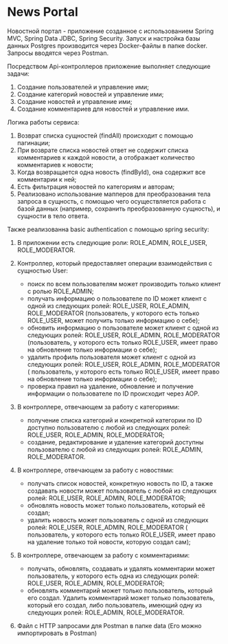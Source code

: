 <h1> News Portal </h1>
Новостной портал - приложение созданное с использованием Spring MVC, Spring Data JDBC, Spring Security. Запуск и настройка базы данных Postgres производится через Docker-файлы в папке docker. Запросы вводятся через Postman.

Посредством Api-контроллеров приложение выполняет следующие задачи:

1. Создание пользователей и управление ими;
2. Создание категорий новостей и управление ими;
3. Создание новостей и управление ими;
4. Создание комментариев для новостей и управление ими.

Логика работы сервиса:

1. Возврат списка сущностей (findAll) происходит с помощью пагинации;
2. При возврате списка новостей ответ не содержит списка комментариев к каждой новости, а отображает количество комментариев к новости;
3. Когда возвращается одна новость (findById), она содержит все комментарии к ней;
4. Есть фильтрация новостей по категориям и авторам;
5. Реализовано использование мапперов для преобразования тела запроса в сущность, с помощью чего осуществляется работа с базой данных (например, сохранить преобразованную сущность), и сущности в тело ответа.

Также реализованна basic authentication с помощью spring security:

1. В приложении есть следующие роли: ROLE_ADMIN, ROLE_USER, ROLE_MODERATOR.
2. Контроллер, который предоставляет операции взаимодействия с сущностью User:
   - поиск по всем пользователям может производить только клиент с ролью ROLE_ADMIN;
   - получать информацию о пользователе по ID может клиент с одной из следующих ролей: ROLE_USER, ROLE_ADMIN, ROLE_MODERATOR (пользователь, у которого есть только ROLE_USER, может получить только информацию о себе);
   - обновить информацию о пользователе может клиент с одной из следующих ролей: ROLE_USER, ROLE_ADMIN, ROLE_MODERATOR (пользователь, у которого есть только ROLE_USER, имеет право на обновление только информации о себе);
   - удалить профиль пользователя может клиент с одной из следующих ролей: ROLE_USER, ROLE_ADMIN, ROLE_MODERATOR ( пользователь, у которого есть только ROLE_USER, имеет право на обновление только информации о себе);
   - проверка правил на удаление, обновление и получение информации о пользователе по ID происходит через AOP.
3. В контроллере, отвечающем за работу с категориями:
   - получение списка категорий и конкретной категории по ID доступно пользователю с любой из следующих ролей: ROLE_USER, ROLE_ADMIN, ROLE_MODERATOR;
   - создание, редактирование и удаление категорий доступны пользователю с любой из следующих ролей: ROLE_ADMIN, ROLE_MODERATOR.
4. В контроллере, отвечающем за работу с новостями:
   - получать список новостей, конкретную новость по ID, а также создавать новости может пользователь с любой из следующих ролей: ROLE_USER, ROLE_ADMIN, ROLE_MODERATOR;
   - обновлять новость может только пользователь, который её создал;
   - удалить новость может пользователь с одной из следующих ролей: ROLE_USER, ROLE_ADMIN, ROLE_MODERATOR ( пользователь, у которого есть только ROLE_USER, имеет право на удаление только той новости, которую создал сам);
5. В контроллере, отвечающем за работу с комментариями:
   - получать, обновлять, создавать и удалять комментарии может пользователь, у которого есть одна из следующих ролей: ROLE_USER, ROLE_ADMIN, ROLE_MODERATOR;
   - обновлять комментарий может только пользователь, который его создал. Удалить комментарий может только пользователь, который его создал, либо пользователь, имеющий одну из следующих ролей: ROLE_ADMIN, ROLE_MODERATOR.

6. Файл с HTTP запросами для Postman в папке data (Его можно импортировать в Postman)
